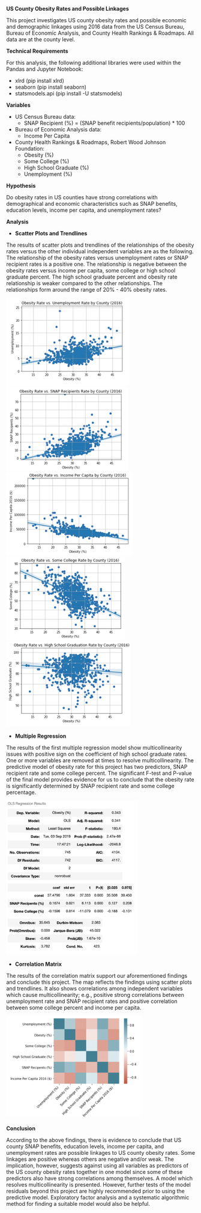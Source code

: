 **US County Obesity Rates and Possible Linkages**

This project investigates US county obesity rates and possible economic and demographic linkages using 2016 data from the US Census Bureau, Bureau of Economic Analysis, and County Health Rankings & Roadmaps. All data are at the county level.

**Technical Requirements**

For this analysis, the following additional libraries were used within the Pandas and Jupyter Notebook: 

-   xlrd (pip install xlrd)
-   seaborn (pip install seaborn)
-   statsmodels.api (pip install -U statsmodels)

**Variables**

-   US Census Bureau data: 
    -   SNAP Recipient (%) = (SNAP benefit recipients/population) * 100
-   Bureau of Economic Analysis data:                 
    -   Income Per Capita
-   County Health Rankings & Roadmaps, Robert Wood Johnson Foundation: 
    -   Obesity (%)
    -   Some College (%)
    -   High School Graduate (%)
    -   Unemployment (%)

**Hypothesis**

Do obesity rates in US counties have strong correlations with demographical and economic characteristics such as SNAP benefits, education levels, income per capita, and unemployment rates?

**Analysis**

-   **Scatter Plots and Trendlines**

The results of scatter plots and trendlines of the relationships of the obesity rates versus the other individual independent variables are as the following. The relationship of the obesity rates versus unemployment rates or SNAP recipient rates is a positive one. The relationship is negative between the obesity rates versus income per capita, some college or high school graduate percent. The high school graduate percent and obesity rate relationship is weaker compared to the other relationships. The relationships form around the range of 20% - 40% obesity rates.

<img src="Markdown Images/Screen Shot 2019-09-03 at 5.52.50 PM.png" alt="Obesity vs. Unemployment Rate" style="zoom:40%;" />

<img src="Markdown Images/Screen Shot 2019-09-03 at 5.53.02 PM.png" alt="Obesity vs. SNAP Recipents" style="zoom:40%;" />

<img src="Markdown Images/Screen Shot 2019-09-03 at 5.54.36 PM.png" alt="Obesity vs. Income per Capita" style="zoom:40%;" />

<img src="Markdown Images/Screen Shot 2019-09-03 at 5.54.57 PM.png" alt="Obesity vs. Some College" style="zoom:40%;" />

<img src="Markdown Images/Screen Shot 2019-09-03 at 5.55.13 PM.png" alt="Obesity vs. High School Graduation Rate" style="zoom:40%;" />



-   **Multiple Regression**

The results of the first multiple regression model show multicollinearity issues with positive sign on the coefficient of high school graduate rates. One or more variables are removed at times to resolve multicollinearity. The predictive model of obesity rate for this project has two predictors, SNAP recipient rate and some college percent. The significant F-test and P-value of the final model provides evidence for us to conclude that the obesity rate is significantly determined by SNAP recipient rate and some college percentage.

<img src="Markdown Images/Screen Shot 2019-09-03 at 5.55.42 PM.png" alt="Regression Analysis" style="zoom:40%;" />



-   **Correlation Matrix**

The results of the correlation matrix support our aforementioned findings and conclude this project. The map reflects the findings using scatter plots and trendlines. It also shows correlations among independent variables which cause multicollinearity; e.g., positive strong correlations between unemployment rate and SNAP recipient rates and positive correlation between some college percent and income per capita.

<img src="Markdown Images/Screen Shot 2019-09-03 at 5.55.56 PM.png" alt="image of correlation matrix" style="zoom:40%;" />



**Conclusion**

According to the above findings, there is evidence to conclude that US county SNAP benefits, education levels, income per capita, and unemployment rates are possible linkages to US county obesity rates. Some linkages are positive whereas others are negative and/or weak. The implication, however, suggests against using all variables as predictors of the US county obesity rates together in one model since some of these predictors also have strong correlations among themselves. A model which resolves multicollinearity is presented. However, further tests of the model residuals beyond this project are highly recommended prior to using the predictive model. Exploratory factor analysis and a systematic algorithmic method for finding a suitable model would also be helpful.
